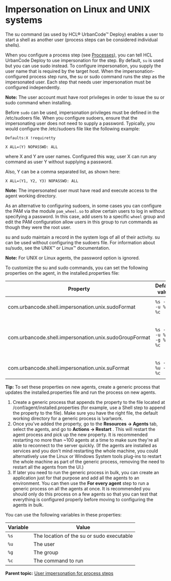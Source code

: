 # Impersonation on Linux and UNIX systems

The su command \(as used by HCL® UrbanCode™ Deploy\) enables a user to start a shell as another user \(process steps can be considered individual shells\).

When you configure a process step \(see [Processes](comp_workflow.md)\), you can tell HCL UrbanCode Deploy to use impersonation for the step. By default, `su` is used but you can use sudo instead. To configure impersonation, you supply the user name that is required by the target host. When the impersonation-configured process step runs, the su or sudo command runs the step as the impersonated user. Each step that needs user impersonation must be configured independently.

**Note:** The user account must have root privileges in order to issue the su or sudo command when installing.

Before `sudo` can be used, impersonation privileges must be defined in the /etc/sudoers file. When you configure sudoers, ensure that the impersonating user does not need to supply a password. Typically, you would configure the /etc/sudoers file like the following example:

```
Defaults:X !requiretty 
```

```
X ALL=(Y) NOPASSWD: ALL 
```

where X and Y are user names. Configured this way, user X can run any command as user Y without supplying a password.

Also, Y can be a comma separated list, as shown here:

```
X ALL=(Y1, Y2, Y3) NOPASSWD: ALL
```

**Note:** The impersonated user must have read and execute access to the agent working directory.

As an alternative to configuring sudoers, in some cases you can configure the PAM via the module `pam_wheel.so` to allow certain users to log in without specifying a password. In this case, add users to a specific `wheel` group and edit the PAM configuration allow users in this group to run commands as though they were the root user.

su and sudo maintain a record in the system logs of all of their activity. su can be used without configuring the sudoers file. For information about su/sudo, see the UNIX™ or Linux™ documentation.

**Note:** For UNIX or Linux agents, the password option is ignored.

To customize the su and sudo commands, you can set the following properties on the agent, in the installed.properties file:

|Property|Default value|Description|
|--------|-------------|-----------|
|com.urbancode.shell.impersonation.unix.sudoFormat|`%s -n -u %u %c`|Syntax of the sudo command|
|com.urbancode.shell.impersonation.unix.sudoGroupFormat|`%s -n -u %u -g %g %c`|Syntax of the sudo command when a group is specified|
|com.urbancode.shell.impersonation.unix.suFormat|`%s - %u -c %c`|Syntax of the su command|

**Tip:** To set these properties on new agents, create a generic process that updates the installed.properties file and run the process on new agents.

1.  Create a generic process that appends the property to the file located at /conf/agent/installed.properties \(for example, use a Shell step to append the property to the file\). Make sure you have the right file, the default working directory for a generic process is \\var\\work. 
2.  Once you've added the property, go to the **Resources -\> Agents** tab, select the agents, and go to **Actions -\> Restart** . This will restart the agent process and pick up the new property. It is recommended restarting no more than ~100 agents at a time to make sure they're all able to reconnect to the server quickly. \(If the agents are installed as services and you don't mind restarting the whole machine, you could alternatively use the Linux or Windows System tools plug-ins to restart the whole machine as part of the generic process, removing the need to restart all the agents from the UI.\)
3.  If later you need to run the generic process in bulk, you can create an application just for that purpose and add all the agents to an environment. You can then use the **For every agent** step to run a generic process on all the agents at once. It is recommended you should only do this process on a few agents so that you can test that everything is configured properly before moving to configuring the agents in bulk.

You can use the following variables in these properties:

|Variable|Value|
|--------|-----|
|`%s`|The location of the su or sudo executable|
|`%u`|The user|
|`%g`|The group|
|`%c`|The command to run|

**Parent topic:** [User impersonation for process steps](../topics/arch_appx_sudo.md)

